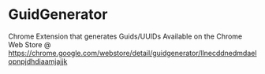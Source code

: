 # GuidGenerator
Chrome Extension that generates Guids/UUIDs
Available on the Chrome Web Store @ https://chrome.google.com/webstore/detail/guidgenerator/llnecddnedmdaelopnpjdhdiaamjajjk
